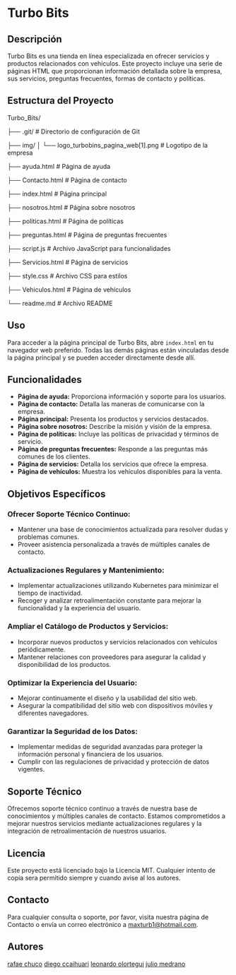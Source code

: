 # Turbo Bits

## Descripción
Turbo Bits es una tienda en línea especializada en ofrecer servicios y productos relacionados con vehículos. Este proyecto incluye una serie de páginas HTML que proporcionan información detallada sobre la empresa, sus servicios, preguntas frecuentes, formas de contacto y políticas.

## Estructura del Proyecto
Turbo_Bits/

├── .git/                        # Directorio de configuración de Git

├── img/
│   └── logo_turbobins_pagina_web[1].png    # Logotipo de la empresa

├── ayuda.html                   # Página de ayuda

├── Contacto.html                # Página de contacto

├── index.html                   # Página principal

├── nosotros.html                # Página sobre nosotros

├── politicas.html               # Página de políticas

├── preguntas.html               # Página de preguntas frecuentes

├── script.js                    # Archivo JavaScript para funcionalidades

├── Servicios.html               # Página de servicios

├── style.css                    # Archivo CSS para estilos

├── Vehiculos.html               # Página de vehículos

└── readme.md                    # Archivo README

## Uso

Para acceder a la página principal de Turbo Bits, abre `index.html` en tu navegador web preferido. Todas las demás páginas están vinculadas desde la página principal y se pueden acceder directamente desde allí.

## Funcionalidades

- **Página de ayuda:** Proporciona información y soporte para los usuarios.
- **Página de contacto:** Detalla las maneras de comunicarse con la empresa.
- **Página principal:** Presenta los productos y servicios destacados.
- **Página sobre nosotros:** Describe la misión y visión de la empresa.
- **Página de políticas:** Incluye las políticas de privacidad y términos de servicio.
- **Página de preguntas frecuentes:** Responde a las preguntas más comunes de los clientes.
- **Página de servicios:** Detalla los servicios que ofrece la empresa.
- **Página de vehículos:** Muestra los vehículos disponibles para la venta.

## Objetivos Específicos

### Ofrecer Soporte Técnico Continuo:

- Mantener una base de conocimientos actualizada para resolver dudas y problemas comunes.
- Proveer asistencia personalizada a través de múltiples canales de contacto.

### Actualizaciones Regulares y Mantenimiento:

- Implementar actualizaciones utilizando Kubernetes para minimizar el tiempo de inactividad.
- Recoger y analizar retroalimentación constante para mejorar la funcionalidad y la experiencia del usuario.

### Ampliar el Catálogo de Productos y Servicios:

- Incorporar nuevos productos y servicios relacionados con vehículos periódicamente.
- Mantener relaciones con proveedores para asegurar la calidad y disponibilidad de los productos.

### Optimizar la Experiencia del Usuario:

- Mejorar continuamente el diseño y la usabilidad del sitio web.
- Asegurar la compatibilidad del sitio web con dispositivos móviles y diferentes navegadores.

### Garantizar la Seguridad de los Datos:

- Implementar medidas de seguridad avanzadas para proteger la información personal y financiera de los usuarios.
- Cumplir con las regulaciones de privacidad y protección de datos vigentes.

## Soporte Técnico

Ofrecemos soporte técnico continuo a través de nuestra base de conocimientos y múltiples canales de contacto. Estamos comprometidos a mejorar nuestros servicios mediante actualizaciones regulares y la integración de retroalimentación de nuestros usuarios.
##  Licencia
Este proyecto está licenciado bajo la Licencia MIT. Cualquier intento de copia sera permitido siempre y cuando avise al los autores.

## Contacto
Para cualquier consulta o soporte, por favor, visita nuestra página de Contacto o envía un correo electrónico a maxturb1@hotmail.com.
## Autores
[rafae chuco](https://github.com/rafaelchuco)
[diego ccaihuari](https://github.com/DalexisHub)
[leonardo olortegui](https://github.com/LeonardoOPadi)
[julio medrano](https://github.com/Julio537-lab)

